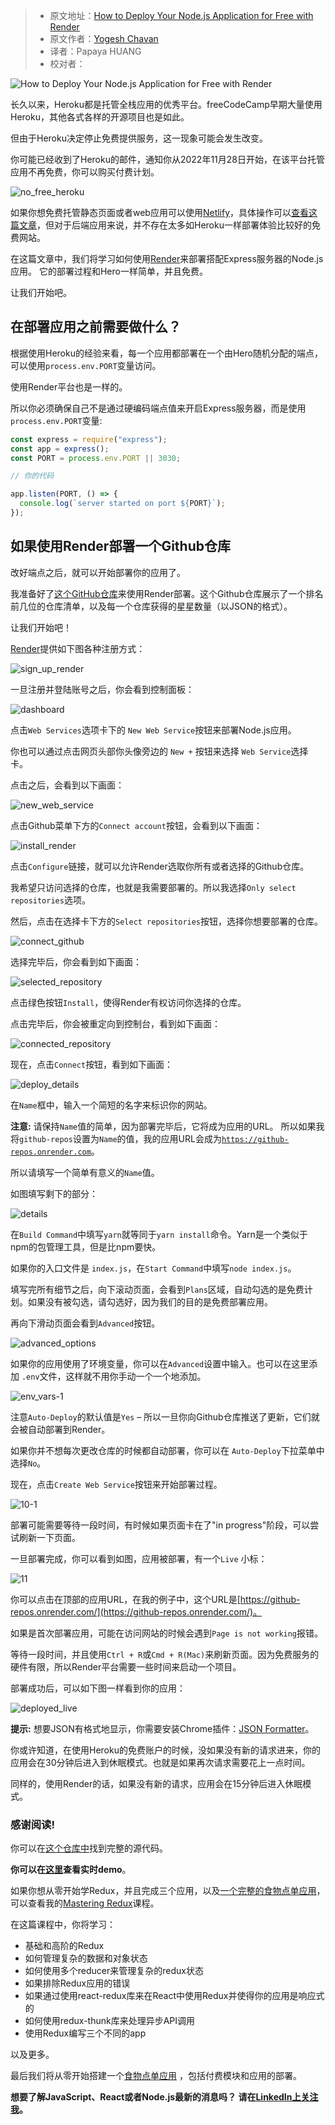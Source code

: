 > -  原文地址：[How to Deploy Your Node.js Application for Free with Render](https://www.freecodecamp.org/news/how-to-deploy-nodejs-application-with-render/)
> -  原文作者：[Yogesh Chavan](https://www.freecodecamp.org/news/author/yogesh/)
> -  译者：Papaya HUANG
> -  校对者：

![How to Deploy Your Node.js Application for Free with Render](https://www.freecodecamp.org/news/content/images/size/w2000/2022/09/pexels-pixabay-163235--1-.jpg)

长久以来，Heroku都是托管全栈应用的优秀平台。freeCodeCamp早期大量使用Heroku，其他各式各样的开源项目也是如此。

但由于Heroku决定停止免费提供服务，这一现象可能会发生改变。

你可能已经收到了Heroku的邮件，通知你从2022年11月28日开始，在该平台托管应用不再免费，你可以购买付费计划。

![no_free_heroku](https://www.freecodecamp.org/news/content/images/2022/08/no_free_heroku.png)

如果你想免费托管静态页面或者web应用可以使用[Netlify](https://www.netlify.com/)，具体操作可以[查看这篇文章](https://www.freecodecamp.org/news/how-to-deploy-react-router-based-app-to-netlify/)，但对于后端应用来说，并不存在太多如Heroku一样部署体验比较好的免费网站。

在这篇文章中，我们将学习如何使用[Render](https://render.com/)来部署搭配Express服务器的Node.js应用。 它的部署过程和Hero一样简单，并且免费。

让我们开始吧。

## 在部署应用之前需要做什么？

根据使用Heroku的经验来看，每一个应用都部署在一个由Hero随机分配的端点，可以使用`process.env.PORT`变量访问。

使用Render平台也是一样的。

所以你必须确保自己不是通过硬编码端点值来开启Express服务器，而是使用`process.env.PORT`变量:

```js
const express = require("express");
const app = express();
const PORT = process.env.PORT || 3030;

// 你的代码

app.listen(PORT, () => {
  console.log(`server started on port ${PORT}`);
});
```

## **如果使用Render部署一个Github仓库**

改好端点之后，就可以开始部署你的应用了。

我准备好了[这个GitHub仓库](https://github.com/myogeshchavan97/github-repos-nodejs-api)来使用Render部署。这个Github仓库展示了一个排名前几位的仓库清单，以及每一个仓库获得的星星数量（以JSON的格式）。

让我们开始吧！

[Render](https://render.com/)提供如下图各种注册方式：

![sign_up_render](https://www.freecodecamp.org/news/content/images/2022/08/sign_up_render.png)

一旦注册并登陆账号之后，你会看到控制面板：

![dashboard](https://www.freecodecamp.org/news/content/images/2022/08/dashboard.png)

点击`Web Services`选项卡下的 `New Web Service`按钮来部署Node.js应用。

你也可以通过点击网页头部你头像旁边的 `New +` 按钮来选择 `Web Service`选择卡。

点击之后，会看到以下画面：

![new_web_service](https://www.freecodecamp.org/news/content/images/2022/08/new_web_service.png)

点击Github菜单下方的`Connect account`按钮，会看到以下画面： 

![install_render](https://www.freecodecamp.org/news/content/images/2022/08/install_render.png)

点击`Configure`链接，就可以允许Render选取你所有或者选择的Github仓库。

我希望只访问选择的仓库，也就是我需要部署的。所以我选择`Only select repositories`选项。

然后，点击在选择卡下方的`Select repositories`按钮，选择你想要部署的仓库。

![connect_github](https://www.freecodecamp.org/news/content/images/2022/08/connect_github.png)

选择完毕后，你会看到如下画面：

![selected_repository](https://www.freecodecamp.org/news/content/images/2022/08/selected_repository.png)

点击绿色按钮`Install`，使得Render有权访问你选择的仓库。

点击完毕后，你会被重定向到控制台，看到如下画面：

![connected_repository](https://www.freecodecamp.org/news/content/images/2022/08/connected_repository.png)

现在，点击`Connect`按钮，看到如下画面：

![deploy_details](https://www.freecodecamp.org/news/content/images/2022/08/deploy_details.png)

在`Name`框中，输入一个简短的名字来标识你的网站。

**注意:** 请保持`Name`值的简单，因为部署完毕后，它将成为应用的URL。 所以如果我将`github-repos`设置为`Name`的值，我的应用URL会成为[`https://github-repos.onrender.com`](https://github-repos.onrender.com)。

所以请填写一个简单有意义的`Name`值。

如图填写剩下的部分：

![details](https://www.freecodecamp.org/news/content/images/2022/08/details.png)

在`Build Command`中填写`yarn`就等同于`yarn install`命令。Yarn是一个类似于npm的包管理工具，但是比npm要快。

如果你的入口文件是 `index.js`，在`Start Command`中填写`node index.js`。

填写完所有细节之后，向下滚动页面，会看到`Plans`区域，自动勾选的是免费计划。如果没有被勾选，请勾选好，因为我们的目的是免费部署应用。

再向下滑动页面会看到`Advanced`按钮。

![advanced_options](https://www.freecodecamp.org/news/content/images/2022/08/advanced_options.png)

如果你的应用使用了环境变量，你可以在`Advanced`设置中输入。也可以在这里添加 `.env`文件，这样就不用你手动一个一个地添加。

![env_vars-1](https://www.freecodecamp.org/news/content/images/2022/08/env_vars-1.png)

注意`Auto-Deploy`的默认值是`Yes` – 所以一旦你向Github仓库推送了更新，它们就会被自动部署到Render。

如果你并不想每次更改仓库的时候都自动部署，你可以在 `Auto-Deploy`下拉菜单中选择`No`。

现在，点击`Create Web Service`按钮来开始部署过程。

![10-1](https://www.freecodecamp.org/news/content/images/2022/08/10-1.png)

部署可能需要等待一段时间，有时候如果页面卡在了"in progress"阶段，可以尝试刷新一下页面。

一旦部署完成，你可以看到如图，应用被部署，有一个`Live` 小标：

![11](https://www.freecodecamp.org/news/content/images/2022/08/11.png)

你可以点击在顶部的应用URL，在我的例子中，这个URL是[https://github-repos.onrender.com/](https://github-repos.onrender.com/)。

如果是首次部署应用，可能在访问网站的时候会遇到`Page is not working`报错。

等待一段时间，并且使用`Ctrl + R`或`Cmd + R(Mac)`来刷新页面。因为免费服务的硬件有限，所以Render平台需要一些时间来启动一个项目。

部署成功后，可以如下图一样看到你的应用：

![deployed_live](https://www.freecodecamp.org/news/content/images/2022/08/deployed_live.png)

**提示:** 想要JSON有格式地显示，你需要安装Chrome插件：[JSON Formatter](https://chrome.google.com/webstore/detail/json-formatter/bcjindcccaagfpapjjmafapmmgkkhgoa?hl=en)。

你或许知道，在使用Heroku的免费账户的时候，没如果没有新的请求进来，你的应用会在30分钟后进入到休眠模式。也就是如果再次请求需要花上一点时间。
  
同样的，使用Render的话，如果没有新的请求，应用会在15分钟后进入休眠模式。


### **感谢阅读!**

你可以在[这个仓库中](https://github.com/myogeshchavan97/github-repos-nodejs-api)找到完整的源代码。

****你可以在[这里](https://github-repos.onrender.com/)查看实时demo****。

如果你想从零开始学Redux，并且完成三个应用，以及[一个完整的食物点单应用](https://www.youtube.com/watch?v=2zaPDfCKAvM)，可以查看我的[Mastering Redux](https://master-redux.yogeshchavan.dev/)课程。

在这篇课程中，你将学习：

-   基础和高阶的Redux
-   如何管理复杂的数据和对象状态
-   如何使用多个reducer来管理复杂的redux状态
-   如果排除Redux应用的错误
-   如果通过使用react-redux库来在React中使用Redux并使得你的应用是响应式的
-   如何使用redux-thunk库来处理异步API调用
-   使用Redux编写三个不同的app

以及更多。

最后我们将从零开始搭建一个[食物点单应用](https://www.youtube.com/watch?v=2zaPDfCKAvM) ，包括付费模块和应用的部署。

****想要了解JavaScript、React或者Node.js最新的消息吗？ 请在[LinkedIn上关注我](https://www.linkedin.com/in/yogesh-chavan97/)。****
